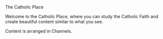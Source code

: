 The Catholic Place

Welcome to the Catholic Place, where you can study the Catholic Faith and create beautiful content similar to what you see.

Content is arranged in Channels.
